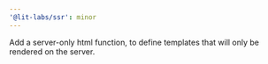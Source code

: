```yaml
---
'@lit-labs/ssr': minor
---
```


Add a server-only html function, to define templates that will only be rendered on the server.

